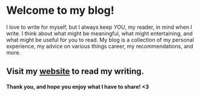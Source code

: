 # Welcome to my blog!

I love to write for myself, but 
I always keep *YOU*, my reader, 
in mind when I write. 
I think about what might be 
meaningful, 
what might entertaining, 
and what might be useful for you 
to read. My blog is a collection of my personal experience, my advice on various things career,
 my recommendations, and more.

## Visit my [website](https://www.rajiraj.com/blog) to read my writing. 

#### Thank you, and hope you enjoy what I have to share! <3

